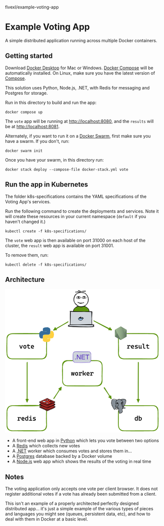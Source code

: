 fivexl/example-voting-app

# Example Voting App

A simple distributed application running across multiple Docker containers.

## Getting started

Download [Docker Desktop](https://www.docker.com/products/docker-desktop) for Mac or Windows. [Docker Compose](https://docs.docker.com/compose) will be automatically installed. On Linux, make sure you have the latest version of [Compose](https://docs.docker.com/compose/install/).

This solution uses Python, Node.js, .NET, with Redis for messaging and Postgres for storage.

Run in this directory to build and run the app:

```shell
docker compose up
```

The `vote` app will be running at [http://localhost:8080](http://localhost:8080), and the `results` will be at [http://localhost:8081](http://localhost:8081).

Alternately, if you want to run it on a [Docker Swarm](https://docs.docker.com/engine/swarm/), first make sure you have a swarm. If you don't, run:

```shell
docker swarm init
```

Once you have your swarm, in this directory run:

```shell
docker stack deploy --compose-file docker-stack.yml vote
```

## Run the app in Kubernetes

The folder k8s-specifications contains the YAML specifications of the Voting App's services.

Run the following command to create the deployments and services. Note it will create these resources in your current namespace (`default` if you haven't changed it.)

```shell
kubectl create -f k8s-specifications/
```

The `vote` web app is then available on port 31000 on each host of the cluster, the `result` web app is available on port 31001.

To remove them, run:

```shell
kubectl delete -f k8s-specifications/
```

## Architecture

![Architecture diagram](architecture.excalidraw.png)

* A front-end web app in [Python](/vote) which lets you vote between two options
* A [Redis](https://hub.docker.com/_/redis/) which collects new votes
* A [.NET](/worker/) worker which consumes votes and stores them in…
* A [Postgres](https://hub.docker.com/_/postgres/) database backed by a Docker volume
* A [Node.js](/result) web app which shows the results of the voting in real time

## Notes

The voting application only accepts one vote per client browser. It does not register additional votes if a vote has already been submitted from a client.

This isn't an example of a properly architected perfectly designed distributed app... it's just a simple
example of the various types of pieces and languages you might see (queues, persistent data, etc), and how to
deal with them in Docker at a basic level.
